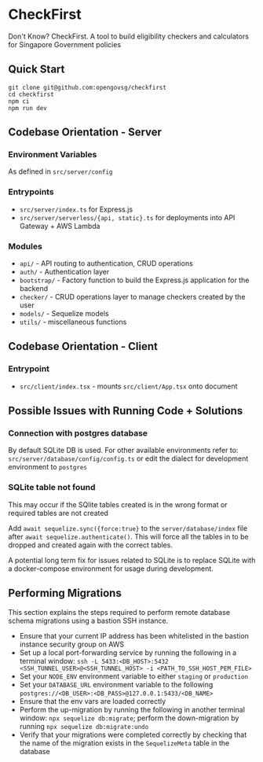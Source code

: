 # CheckFirst

Don't Know? CheckFirst. A tool to build eligibility checkers and calculators for Singapore Government policies

## Quick Start

```
git clone git@github.com:opengovsg/checkfirst
cd checkfirst
npm ci
npm run dev
```

## Codebase Orientation - Server

### Environment Variables

As defined in `src/server/config`

### Entrypoints
- `src/server/index.ts` for Express.js
- `src/server/serverless/{api, static}.ts` for deployments into API Gateway + AWS Lambda

### Modules
- `api/` - API routing to authentication, CRUD operations
- `auth/` - Authentication layer
- `bootstrap/` - Factory function to build the Express.js application for the backend
- `checker/` - CRUD operations layer to manage checkers created by the user
- `models/` - Sequelize models
- `utils/` - miscellaneous functions

## Codebase Orientation - Client

### Entrypoint
- `src/client/index.tsx` - mounts `src/client/App.tsx` onto document


## Possible Issues with Running Code + Solutions

### Connection with postgres database

By default SQLite DB is used. For other available environments refer to: `src/server/database/config/config.ts` or edit the dialect for development environment to `postgres`

### SQLite table not found
This may occur if the SQlite tables created is in the wrong format or required tables are not created

Add `await sequelize.sync({force:true}` to the `server/database/index` file after `await sequelize.authenticate()`. This will force all the tables in to be dropped and created again with the correct tables.

A potential long term fix for issues related to SQLite is to replace SQLite with a docker-compose environment for usage during development.

## Performing Migrations
This section explains the steps required to perform remote database schema migrations using a bastion SSH instance.

- Ensure that your current IP address has been whitelisted in the bastion instance security group on AWS
- Set up a local port-forwarding service by running the following in a terminal window: `ssh -L 5433:<DB_HOST>:5432 <SSH_TUNNEL_USER>@<SSH_TUNNEL_HOST> -i <PATH_TO_SSH_HOST_PEM_FILE>`
- Set your `NODE_ENV` environment variable to either `staging` or `production`
- Set your `DATABASE_URL` environment variable to the following `postgres://<DB_USER>:<DB_PASS>@127.0.0.1:5433/<DB_NAME>`
- Ensure that the env vars are loaded correctly
- Perform the up-migration by running the following in another terminal window: `npx sequelize db:migrate`; perform the down-migration by running `npx sequelize db:migrate:undo`
- Verify that your migrations were completed correctly by checking that the name of the migration exists in the `SequelizeMeta` table in the database
